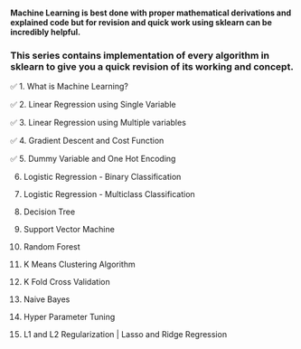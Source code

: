 #### Machine Learning is best done with proper mathematical derivations and explained code but for revision and quick work using sklearn can be incredibly helpful. 
### This series contains implementation of every algorithm in sklearn to give you a quick revision of its working and concept.

✅ 1. What is Machine Learning?

✅ 2. Linear Regression using Single Variable

✅ 3. Linear Regression using Multiple variables

✅ 4. Gradient Descent and Cost Function

✅ 5. Dummy Variable and One Hot Encoding

6. Logistic Regression - Binary Classification

7. Logistic Regression - Multiclass Classification

8. Decision Tree

9. Support Vector Machine

10. Random Forest

11. K Means Clustering Algorithm

12. K Fold Cross Validation

13. Naive Bayes

14. Hyper Parameter Tuning

15. L1 and L2 Regularization | Lasso and Ridge Regression
